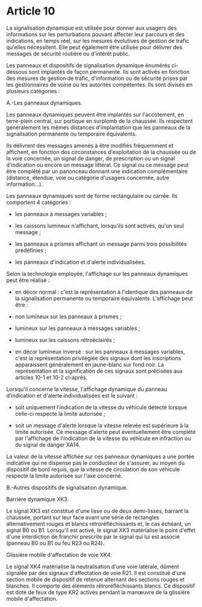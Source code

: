 # Article 10

La signalisation dynamique est utilisée pour donner aux usagers des informations sur les perturbations pouvant affecter leur parcours et des indications, en temps réel, sur les mesures évolutives de gestion de trafic qu'elles nécessitent. Elle peut également être utilisée pour délivrer des messages de sécurité routière ou d'intérêt public.

Les panneaux et dispositifs de signalisation dynamique énumérés ci-dessous sont implantés de façon permanente. Ils sont activés en fonction des mesures de gestion de trafic, d'information ou de sécurité prises par les gestionnaires de voirie ou les autorités compétentes. Ils sont divisés en plusieurs catégories :

A.-Les panneaux dynamiques.

Les panneaux dynamiques peuvent être implantés sur l'accotement, en terre-plein central, sur portique en surplomb de la chaussée. Ils respectent généralement les mêmes distances d'implantation que les panneaux de la signalisation permanente ou temporaire équivalents.

Ils délivrent des messages amenés à être modifiés fréquemment et affichent, en fonction des circonstances d'exploitation de la chaussée ou de la voie concernée, un signal de danger, de prescription ou un signal d'indication ou encore un message littéral. Ce signal ou ce message peut être complété par un panonceau donnant une indication complémentaire (distance, étendue, voie ou catégorie d'usagers concernée, autre information...).

Les panneaux dynamiques sont de forme rectangulaire ou carrée. Ils comportent 4 catégories :

- les panneaux à messages variables ;

- les caissons lumineux n'affichant, lorsqu'ils sont activés, qu'un seul message ;

- les panneaux à prismes affichant un message parmi trois possibilités prédéfinies ;

- les panneaux d'indication et d'alerte individualisées.

Selon la technologie employée, l'affichage sur les panneaux dynamiques peut être réalisé :

- en décor normal : c'est la représentation à l'identique des panneaux de la signalisation permanente ou temporaire équivalents. L'affichage peut être :

- non lumineux sur les panneaux à prismes ;

- lumineux sur les panneaux à messages variables ;

- lumineux sur les caissons rétroéclairés ;

- en décor lumineux inversé : sur les panneaux à messages variables, c'est la représentation privilégiée des signaux dont les inscriptions apparaissent généralement en jaune-blanc sur fond noir. La représentation et la signification de ces signaux sont précisées aux articles 10-1 et 10-2 ci-après.

Lorsqu'il concerne la vitesse, l'affichage dynamique du panneau d'indication et d'alerte individualisées est le suivant :

- soit uniquement l'indication de la vitesse du véhicule détecté lorsque celle-ci respecte la limite autorisée ;

- soit un message d'alerte lorsque la vitesse relevée est supérieure à la limite autorisée. Ce message d'alerte peut éventuellement être complété par l'affichage de l'indication de la vitesse du véhicule en infraction ou du signal de danger XA14.

La valeur de la vitesse affichée sur ces panneaux dynamiques a une portée indicative qui ne dispense pas le conducteur de s'assurer, au moyen du dispositif de bord requis, que la vitesse de circulation de son véhicule respecte la limite autorisée sur l'axe concerné.

B.-Autres dispositifs de signalisation dynamique.

Barrière dynamique XK3.

Le signal XK3 est constitué d'une lisse ou de deux demi-lisses, barrant la chaussée, portant sur leur face avant une série de rectangles alternativement rouges et blancs rétroréfléchissants et, le cas échéant, un signal B0 ou B1. Lorsqu'il est activé, le signal XK3 matérialise le point d'effet d'une interdiction de franchir prescrite par le signal qui lui est associé (panneau B0 ou B1 ou feu R23 ou R24).

Glissière mobile d'affectation de voie XK4.

Le signal XK4 matérialise la neutralisation d'une voie latérale, dûment signalée par des signaux d'affectation de voie R21. Il est constitué d'une section mobile de dispositif de retenue alternant des sections rouges et blanches. Il comporte des éléments rétroréfléchissants blancs. Ce dispositif est doté de feux de type KR2 activés pendant la manœuvre de la glissière mobile d'affectation.
